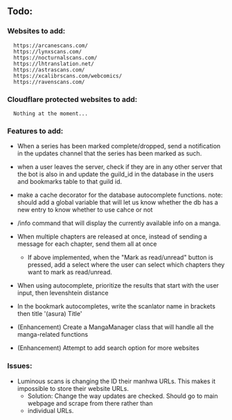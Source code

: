 ## Todo:

### Websites to add:

      https://arcanescans.com/
      https://lynxscans.com/
      https://nocturnalscans.com/
      https://lhtranslation.net/
      https://astrascans.com/
      https://xcalibrscans.com/webcomics/
      https://ravenscans.com/

### Cloudflare protected websites to add:

      Nothing at the moment...

### Features to add:

- When a series has been marked complete/dropped, send a notification in the updates
  channel that the series has been marked as such.

- when a user leaves the server, check if they are in any other server that the bot is also in
  and update the guild_id in the database in the users and bookmarks table to that guild id.

- make a cache decorator for the database autocomplete functions.
  note: should add a global variable that will let us know whether the db has a new entry to know whether to use cahce
  or
  not

- /info command that will display the currently available info on a manga.

- When multiple chapters are released at once, instead of sending a message for each chapter, send them all at once
    - If above implemented, when the "Mark as read/unread" button is pressed, add a select where the user can
      select which chapters they want to mark as read/unread.

- When using autocomplete, prioritize the results that start with the user input, then levenshtein distance

- In the bookmark autocompletes, write the scanlator name in brackets then title '(asura) Title'
- (Enhancement) Create a MangaManager class that will handle all the manga-related functions
- (Enhancement) Attempt to add search option for more websites

### Issues:

- Luminous scans is changing the ID their manhwa URLs. This makes it impossible to store their website URLs.
    - Solution: Change the way updates are checked. Should go to main webpage and scrape from there rather than
    - individual URLs.
